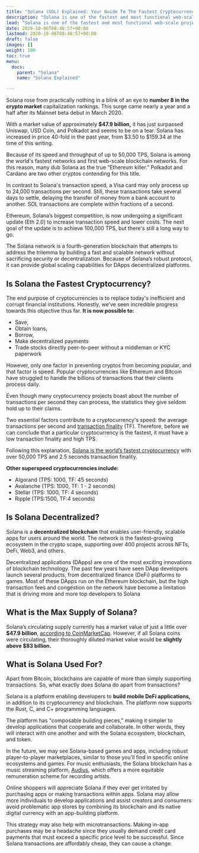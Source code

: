 ```yaml
---
title: "Solana (SOL) Explained: Your Guide To The Fastest Cryptocurrency"
description: "Solana is one of the fastest and most functional web-scale projects that leverage the features of programmable blockchain technology to deliver Decentralized Finance (DeFi) solutions. Read on to learn why this cryptocurrency is making waves"
lead: "Solana is one of the fastest and most functional web-scale projects that leverage the features of programmable blockchain technology to deliver Decentralized Finance (DeFi) solutions."
date: 2020-10-06T08:48:57+00:00
lastmod: 2020-10-06T08:48:57+00:00
draft: false
images: []
weight: 100
toc: true
menu:
  docs:
    parent: "Solana"
    name: "Solana Explained"

---
```


Solana rose from practically nothing in a blink of an eye to **number 8 in the crypto market** capitalization rankings. This surge came nearly a year and a half after its Mainnet beta debut in March 2020.

With a market value of approximately **$47.9 billion,** it has just surpassed Uniswap, USD Coin, and Polkadot and seems to be on a tear. Solana has increased in price 40-fold in the past year, from $3.50 to $159.34 at the time of this writing.

Because of its speed and throughput of up to 50,000 TPS, Solana is among the world's fastest networks and first web-scale blockchain networks. For this reason, many dub Solana as the true “Ethereum killer.” Polkadot and Cardano are two other cryptos contending for this title.

In contrast to Solana's transaction speed, a Visa card may only process up to 24,000 transactions per second. Still, these transactions take several days to settle, delaying the transfer of money from a bank account to another. SOL transactions are complete within fractions of a second.

Ethereum, Solana’s biggest competition, is now undergoing a significant update (Eth 2.0) to increase transaction speed and lower costs. The next goal of the update is to achieve 100,000 TPS, but there's still a long way to go.

The Solana network is a fourth-generation blockchain that attempts to address the trilemma by building a fast and scalable network without sacrificing security or decentralization. Because of Solana’s robust protocol, it can provide global scaling capabilities for DApps decentralized platforms.



## Is Solana the Fastest Cryptocurrency?

The end purpose of cryptocurrencies is to replace today's inefficient and corrupt financial institutions. Honestly, we’ve seen incredible progress towards this objective thus far. **It is now possible to:**

- Save,
- Obtain loans,
- Borrow,
- Make decentralized payments
- Trade stocks directly peer-to-peer without a middleman or KYC paperwork

However, only one factor in preventing cryptos from becoming popular, and that factor is speed. Popular cryptocurrencies like Ethereum and Bitcoin have struggled to handle the billions of transactions that their clients process daily.

Even though many cryptocurrency projects boast about the number of transactions per second they can process, the statistics they give seldom hold up to their claims.

Two essential factors contribute to a cryptocurrency's speed: the average transactions per second and [transaction finality](https://smithandcrown.com/glossary/transaction-finality-probabilisticdeterministic/) (TF). Therefore, before we can conclude that a particular cryptocurrency is the fastest, it must have a low transaction finality and high TPS.

Following this explanation, [Solana is the world’s fastest cryptocurrency](https://solana.com/) with over 50,000 TPS and 2.5 seconds transaction finality.

**Other superspeed cryptocurrencies include:**

- Algorand (TPS: 1000, TF: 45 seconds)
- Avalanche (TPS: 1000, TF: 1 - 2 seconds)
- Stellar (TPS: 1000, TF: 4 seconds)
- Ripple (TPS:1500, TF:4 seconds)

## Is Solana Decentralized?

Solana is a **decentralized blockchain** that enables user-friendly, scalable apps for users around the world. The network is the fastest-growing ecosystem in the crypto scape, supporting over 400 projects across NFTs, DeFi, Web3, and others.

Decentralized applications (DApps) are one of the most exciting innovations of blockchain technology. The past few years have seen DApp developers launch several products, from decentralized finance (DeFi) platforms to games. Most of these DApps run on the Ethereum blockchain, but the high transaction fees and congestion on the network have become a limitation that is driving more and more top developers to Solana

## What is the Max Supply of Solana?

Solana’s circulating supply currently has a market value of just a little over **$47.9 billion**, [according to CoinMarketCap](https://coinmarketcap.com/currencies/solana/). However, if all Solana coins were circulating, their thoroughly diluted market value would be **slightly above $83 billion.**

## What is Solana Used For?

Apart from Bitcoin, blockchains are capable of more than simply supporting transactions. So, what exactly does Solana do apart from transactions?

Solana is a platform enabling developers to **build mobile DeFi applications,** in addition to its cryptocurrency and blockchain. The platform now supports the Rust, C, and C+ programming languages.

The platform has "composable building pieces," making it simpler to develop applications that cooperate and collaborate. In other words, they will interact with one another and with the Solana ecosystem, blockchain, and token.

In the future, we may see Solana-based games and apps, including robust player-to-player marketplaces, similar to those you’ll find in specific online ecosystems and games. For music enthusiasts, the Solana blockchain has a music streaming platform, [Audius](https://audius.co/), which offers a more equitable remuneration scheme for recording artists.

Online shoppers will appreciate Solana if they ever get irritated by purchasing apps or making transactions within apps. Solana may allow more individuals to develop applications and assist creators and consumers avoid problematic app stores by combining its blockchain and its native digital currency with an app-building platform.

This strategy may also help with microtransactions. Making in-app purchases may be a headache since they usually demand credit card payments that must exceed a specific price level to be successful. Since Solana transactions are affordably cheap, they can cause a change.


